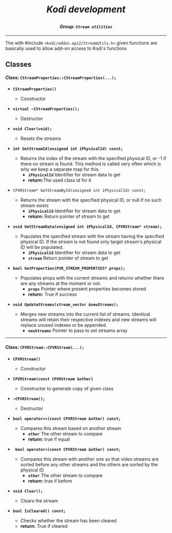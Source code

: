 # *<p align="center">Kodi development</p>*
#### *<p align="center">Group: ```Stream utilities```</p>*

----------

The with #include ```<kodi/addon.api2/StreamUtils.h>``` given functions are basically used to allow add-on access to Kodi's functions

Classes
-------------

#### Class: ```CStreamProperties::CStreamProperties(...);```

*  <b>```CStreamProperties()```</b>
    * Constructor

*  <b>```virtual ~CStreamProperties();```</b>
    * Destructor

*  <b>```void Clear(void);```</b>
    * Resets the streams

*  <b>```int GetStreamId(unsigned int iPhysicalId) const;```</b>
    * Returns the index of the stream with the specified physical ID, or -1 if there no stream is found. This method is called very often which is why we keep a separate map for this.
	    * <b>```iPhysicalId```</b> Identifier for stream data to get
		* <b>return:</b>The used class id for it

* ```CPVRStream* GetStreamById(unsigned int iPhysicalId) const;```</b>
    * Returns the stream with the specified physical ID, or null if no such stream exists
	    * <b>```iPhysicalId```</b> Identifier for stream data to get
		* <b>return:</b> Return pointer of stream to get

*  <b>```void GetStreamData(unsigned int iPhysicalId, CPVRStream* stream);```</b>
    * Populates the specified stream with the stream having the specified physical ID. If the stream is not found only target stream's physical ID will be populated.
	    * <b>```iPhysicalId```</b> Identifier for stream data to get
	    * <b>```stream```</b> Return pointer of stream to get

*  <b>```bool GetProperties(PVR_STREAM_PROPERTIES* props);```</b>
    * Populates props with the current streams and returns whether there are any streams at the moment or not.
	    * <b>```props```</b>  Pointer where present properties becomes stored
		* <b>return:</b> True if success

*  <b>```void UpdateStreams(stream_vector &newStreams);```</b>
    *  Merges new streams into the current list of streams. Identical streams will retain their respective indexes and new streams will replace unused indexes or be appended.
	    * <b>```newStreams```</b>  Pointer to pass to set streams array

-------------
#### Class: ```CPVRStream::CPVRStream(...);```

*  <b>```CPVRStream()```</b>
    * Constructor

*  <b>```CPVRStream(const CPVRStream &other)```</b>
    * Constructor to generate copy of given class

*  <b>```~CPVRStream();```</b>
    * Destructor

*  <b>```bool operator==(const CPVRStream &other) const;```</b>
    * Compares this stream based on another stream
	    * <b>```other```</b>  The other stream to compare
		* <b>return:</b> true if equal

*  <b>``` bool operator<(const CPVRStream &other) const;```</b>
    * Compares this stream with another one so that video streams are sorted before any other streams and the others are sorted by the physical ID
	    * <b>```other```</b>  The other stream to compare
		* <b>return:</b> true if before

*  <b>```void Clear();```</b>
    * Clears the stream

*  <b>```bool IsCleared() const;```</b>
    * Checks whether the stream has been cleared
	* <b>return:</b> True if cleared
